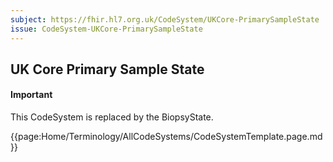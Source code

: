 ```yaml
---
subject: https://fhir.hl7.org.uk/CodeSystem/UKCore-PrimarySampleState
issue: CodeSystem-UKCore-PrimarySampleState
---
```

## UK Core Primary Sample State

<div id="newAsset" markdown="span" class="alert alert-success" role="alert"><h4><i class="fa fa-star"></i> Important</h4> This CodeSystem is replaced by the BiopsyState.

{{page:Home/Terminology/AllCodeSystems/CodeSystemTemplate.page.md}}
</div>